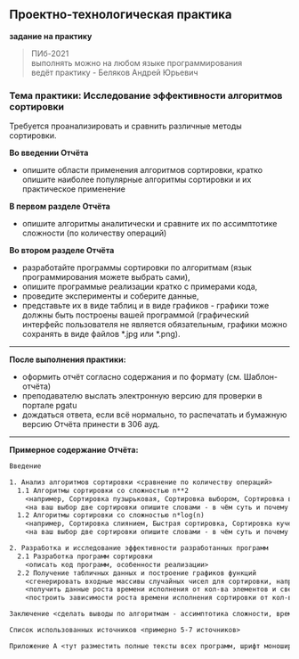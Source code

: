 ## Проектно-технологическая практика 

**задание на практику**  

> ПИб-2021  
> выполнять можно на любом языке программирования  
> ведёт практику - Беляков Андрей Юрьевич  

### Тема практики: Исследование эффективности алгоритмов сортировки

Требуется проанализировать и сравнить различные методы сортировки.  

**Во введении Отчёта**  
- опишите области применения алгоритмов сортировки, кратко опишите наиболее популярные алгоритмы сортировки и их практическое применение  

**В первом разделе Отчёта**  
- опишите алгоритмы аналитически и сравните их по ассимптотике сложности (по количеству операций)  

**Во втором разделе Отчёта**  
- разработайте программы сортировки по алгоритмам (язык программирования можете выбрать сами),  
- опишите программые реализации кратко с примерами кода,  
- проведите эксперименты и соберите данные,  
- представьте их в виде таблиц и в виде графиков - графики тоже должны быть построены вашей программой (графический интерфейс пользователя не является обязательным, графики можно сохранять в виде файлов *.jpg или *.png).  

---  

**После выполнения практики:**  
- оформить отчёт согласно содержания и по формату (см. Шаблон-отчёта)  
- преподавателю выслать электронную версию для проверки в портале pgatu  
- дождаться ответа, если всё нормально, то распечатать и бумажную версию Отчёта принести в 306 ауд.  

---  

**Примерное содержание Отчёта:**  

```txt
Введение

1. Анализ алгоритмов сортировки <сравнение по количеству операций> 
  1.1 Алгоритмы сортировки со сложностью n**2
    <например, Сортировка пузырьковая, Сортировка выбором, Сортировка вставкой>
	<на ваш выбор две сортировки опишите словами - в чём суть и почему такая ассимптотика сложности>
  1.2 Алгоритмы сортировки со сложностью n*log(n)
    <например, Сортировка слиянием, Быстрая сортировка, Сортировка кучей>
    <на ваш выбор две сортировки опишите словами - в чём суть и почему такая ассимптотика сложности>

2. Разработка и исследование эффективности разработанных программ
  2.1 Разработка программ сортировки
    <описать код программ, особенности реализации>
  2.2 Получение табличных данных и построение графиков функций 
	<сгенерировать входные массивы случайных чисел для сортировки, например, размером от 2_000 до 20_000 с шагом в 2_000>
	<получить данные роста времени исполнения от кол-ва элементов и свести в одну таблицу для наглядности>
	<построить зависимости роста времени исполнения сортировки от кол-ва элементов в массиве - это линии всех сортировок на одном графике>

Заключение <сделать выводы по алгоритмам - ассимптотика сложности, время исполнения, расходуемая память, сложность программной реализации (написания и понимания кода)>  

Список использованных источников <примерно 5-7 источников>  

Приложение А <тут разместить полные тексты всех программ, шрифт моноширный от 10 до 12 пт>
```
